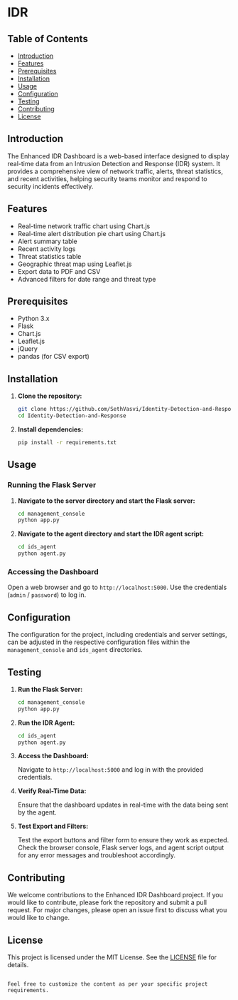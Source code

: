 
# IDR 

## Table of Contents

- [Introduction](#introduction)
- [Features](#features)
- [Prerequisites](#prerequisites)
- [Installation](#installation)
- [Usage](#usage)
- [Configuration](#configuration)
- [Testing](#testing)
- [Contributing](#contributing)
- [License](#license)

## Introduction

The Enhanced IDR Dashboard is a web-based interface designed to display real-time data from an Intrusion Detection and Response (IDR) system. It provides a comprehensive view of network traffic, alerts, threat statistics, and recent activities, helping security teams monitor and respond to security incidents effectively.

## Features

- Real-time network traffic chart using Chart.js
- Real-time alert distribution pie chart using Chart.js
- Alert summary table
- Recent activity logs
- Threat statistics table
- Geographic threat map using Leaflet.js
- Export data to PDF and CSV
- Advanced filters for date range and threat type

## Prerequisites

- Python 3.x
- Flask
- Chart.js
- Leaflet.js
- jQuery
- pandas (for CSV export)

## Installation

1. **Clone the repository:**

    ```bash
    git clone https://github.com/SethVasvi/Identity-Detection-and-Response/
    cd Identity-Detection-and-Response
    ```

2. **Install dependencies:**

    ```bash
    pip install -r requirements.txt
    ```

## Usage

### Running the Flask Server

1. **Navigate to the server directory and start the Flask server:**

    ```bash
    cd management_console
    python app.py
    ```

2. **Navigate to the agent directory and start the IDR agent script:**

    ```bash
    cd ids_agent
    python agent.py
    ```

### Accessing the Dashboard

Open a web browser and go to `http://localhost:5000`. Use the credentials (`admin` / `password`) to log in.


## Configuration

The configuration for the project, including credentials and server settings, can be adjusted in the respective configuration files within the `management_console` and `ids_agent` directories.

## Testing

1. **Run the Flask Server:**

    ```bash
    cd management_console
    python app.py
    ```

2. **Run the IDR Agent:**

    ```bash
    cd ids_agent
    python agent.py
    ```

3. **Access the Dashboard:**

    Navigate to `http://localhost:5000` and log in with the provided credentials.

4. **Verify Real-Time Data:**

    Ensure that the dashboard updates in real-time with the data being sent by the agent.

5. **Test Export and Filters:**

    Test the export buttons and filter form to ensure they work as expected. Check the browser console, Flask server logs, and agent script output for any error messages and troubleshoot accordingly.

## Contributing

We welcome contributions to the Enhanced IDR Dashboard project. If you would like to contribute, please fork the repository and submit a pull request. For major changes, please open an issue first to discuss what you would like to change.

## License

This project is licensed under the MIT License. See the [LICENSE](LICENSE) file for details.
```

Feel free to customize the content as per your specific project requirements.
